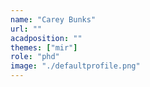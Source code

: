 ```yaml
---
name: "Carey Bunks"
url: ""
acadposition: ""
themes: ["mir"]
role: "phd"
image: "./defaultprofile.png"
---
```


